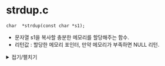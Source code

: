 # strdup.c
```
char  *strdup(const char *s1);
```
- 문자열 s1을 복사할 충분한 메모리를 할당해주는 함수.
- 리턴값 : 할당한 메모리 포인터, 만약 메모리가 부족하면 NULL 리턴.

<details markdown="1">
<summary>접기/펼치기</summary>
<!--summary 아래 빈칸 공백 두고 내용을 적는공간-->
</details>
